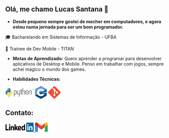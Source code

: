 ## Olá, me chamo Lucas Santana 👋

- **Desde pequeno sempre gostei de mecher em computadores, e agora estou numa jornada para ser um bom programador.**


🎓 Bacharelando em Sistemas de Informação - UFBA

📱 Trainee de Dev Mobile - TITAN



- **Metas de Aprendizado:** Quero aprender a programar para desenvolver aplicativos de Desktop e Mobile. Penso em trabalhar com jogos, sempre achei mágico o mundo dos games.

- **Habilidades Técnicas:** 

<img src= "imagens/python.jpg" width="90" height="35" />    <img src = "imagens/c++.png" width="37" height="40" />    <img src= "imagens/git.png" width="40" height="40" />

 
## Contato:
<a href="https://www.linkedin.com/in/lucas-santana-7a3476300/">
    <img src="imagens/linkedin.png" width="90" height="30"/>
</a>

<a href="mailto:lucassbleal9@gmail.com">
  <img src="imagens/gmail.png" width="40" height="30" />
</a>
